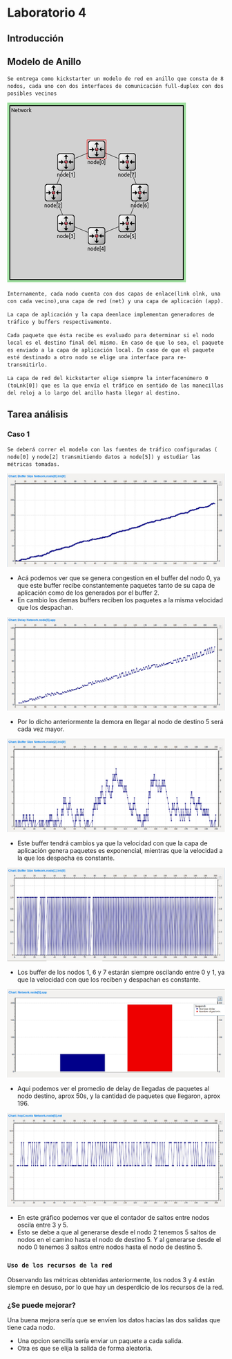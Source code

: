 # Laboratorio 4


## Introducción

## Modelo de Anillo

`Se entrega como kickstarter un modelo de red en anillo que consta de 8 nodos, cada uno con dos interfaces de comunicación full-duplex con dos posibles vecinos`

![Esquema circular](img_kickstart/Esquema.png)

`Internamente, cada nodo cuenta con dos capas de enlace(link olnk, una con cada vecino),una capa de red (net) y una capa de aplicación (app).`

`La capa de aplicación y la capa deenlace implementan generadores de tráfico y buffers respectivamente.`

`Cada paquete que ésta recibe es evaluado para determinar si el nodo local es el destino final del mismo. En caso de que lo sea, el paquete es enviado a la capa de aplicación local. En caso de que el paquete esté destinado a otro nodo se elige una interface para re-transmitirlo.`

`La capa de red del kickstarter elige siempre la interfacenúmero 0 (toLnk[0]) que es la que envía el tráfico en sentido de las manecillas del reloj a lo largo del anillo hasta llegar al destino.`

## Tarea análisis

### Caso 1

`Se deberá correr el modelo con las fuentes de tráfico configuradas (​node[0]​ y`
`node[2]​ transmitiendo datos a ​node[5]​) y estudiar las métricas tomadas.`

![buffer0](img_kickstart/nodo0.jpeg)

- Acá podemos ver que se genera congestion en el buffer del nodo 0,
ya que este buffer recibe constantemente paquetes tanto de su capa de aplicación como de los generados por el buffer 2.
- En cambio los demas buffers reciben los paquetes a la misma velocidad que los despachan.

![buffer5](img_kickstart/delayNodo5.jpeg)

- Por lo dicho anteriormente la demora en llegar al nodo de destino 5 será cada vez mayor.

![buffer2](img_kickstart/nodo2.jpeg)

- Este buffer tendrá cambios ya que la velocidad con que la capa de aplicación genera paquetes es exponencial, mientras que la velocidad a la que los despacha es constante.

![buffer1](img_kickstart/nodo1.jpeg)

- Los buffer de los nodos 1, 6 y 7 estarán siempre oscilando entre 0 y 1, ya que la velocidad con que los reciben y despachan es constante.

![delayNodo5](img_kickstart/scalarNodo5.jpeg)

- Aqui podemos ver el promedio de delay de llegadas de paquetes al nodo destino, aprox 50s, y la cantidad de paquetes que llegaron, aprox 196.

![hopCounts](img_kickstart/hopCounts.jpeg)
- En este gráfico podemos ver que el contador de saltos entre nodos oscila entre 3 y 5.
- Esto se debe a que al generarse desde el nodo 2 tenemos 5 saltos de nodos en el camino hasta el nodo de destino 5. Y al generarse desde el nodo 0 tenemos 3 saltos entre nodos hasta el nodo de destino 5.


### `Uso de los recursos de la red`

Observando las métricas obtenidas anteriormente, los nodos 3 y 4 están siempre en desuso, por lo que hay un desperdicio de los recursos de la red.

### ¿Se puede mejorar?

Una buena mejora sería que se envíen los datos hacias las dos salidas que tiene cada nodo.
- Una opcion sencilla sería enviar un paquete a cada salida.
- Otra es que se elija la salida de forma aleatoria.

